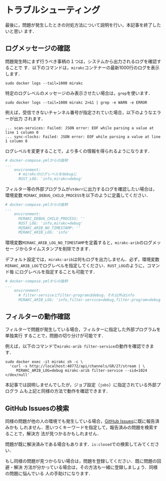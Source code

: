 # トラブルシューティング

最後に，問題が発生したときの対処方法について説明を行い，本記事を終了したいと思い
ます．

## ログメッセージの確認

問題発生時にまず行うべき事柄の１つは，システムから出力されるログを確認することで
す．以下のコマンドは，`mirakc`コンテナーの最新1000行のログを表示します．

```shell
sudo docker logs --tail=1000 mirakc
```

特定のログレベルのメッセージのみ表示させたい場合は，`grep`を使います．

```shell
sudo docker logs --tail=1000 mirakc 2>&1 | grep -e WARN -e ERROR
```

例えば，受信できないチャンネル番号が指定されていた場合，以下のようなエラーが出力
されます．

```console
... scan-services: Failed: JSON error: EOF while parsing a value at line 1 column 0
... sync-clocks: Failed: JSON error: EOF while parsing a value at line 1 column 0
```

ログレベルを変更することで，より多くの情報を得られるようになります．

```yaml
# docker-compose.ymlからの抜粋
...
    environment:
      # mirakcのログレベルをdebugに
      RUST_LOG: 'info,mirakc=debug'
```

フィルター等の外部プログラムが`stderr`に出力するログを確認したい場合は，環境変数
`MIRAKC_DEBUG_CHILD_PROCESS`を以下のように定義してください．


```yaml
# docker-compose.ymlからの抜粋
...
    environment:
      MIRAKC_DEBUG_CHILD_PROCESS: ''
      RUST_LOG: 'info,mirakc=debug'
      MIRAKC_ARIB_NO_TIMESTAMP: ''
      MIRAKC_ARIB_LOG: 'info'
```

環境変数`MIRAKC_ARIB_LOG_NO_TIMESTAMP`を定義すると，`mirakc-arib`のログメッセー
ジからタイムスタンプを削除できます．

デフォルト設定では，`mirakc-arib`は何もログを出力しません．必ず，環境変数
`MIRAKC_ARIB_LOG`でログレベルを指定してください．`RUST_LOG`のように，コマンド毎
にログレベルを指定することも可能です．

```yaml
# docker-compose.ymlからの抜粋
...
    environment:
      # filter-serviceとfilter-programはdebug，それ以外はinfo
      MIRAKC_ARIB_LOG: 'info,filter-service=debug,filter-program=debug'
```

## フィルターの動作確認

フィルターで問題が発生している場合，フィルターに指定した外部プログラムを単独実行
することで，問題の切り分けが可能です．

例えば，以下のコマンドで`mirakc-arib filter-service`の動作を確認できます．

```shell
sudo docker exec -it mirakc sh -c \
  'curl -s http://localhost:40772/api/channels/GR/27/stream | \
     MIRAKC_ARIB_LOG=debug mirakc-arib filter-service --sid=1024 >/dev/null'
```

本記事では説明しませんでしたが，ジョブ設定（`jobs`）に指定されている外部プログラ
ムも上記と同様の方法で動作を確認できます．

## GitHub Issuesの検索

同様の問題が他の人の環境でも発生している場合，[GitHub Issues]に既に報告済みかも
しれません．思いつくキーワードを指定して，報告済みの問題を検索することで，解決方
法が見つかるかもしれません．

問題が既に解決済みである場合もあります．`is:closed`での検索してみてください．

もし同様の問題が見つからない場合は，問題を登録してください．既に問題の回避・解決
方法が分かっている場合は，その方法も一緒に登録しましょう．同様の問題に悩んでいる
人の手助けになります．

[GitHub Issues]: https://github.com/mirakc/mirakc/issues
